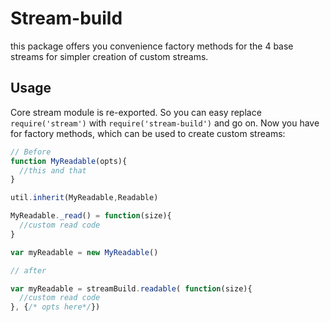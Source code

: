 # Stream-build

this package offers you convenience factory methods for the 4 base streams for simpler creation of custom streams.

## Usage

Core stream module is re-exported. So you can easy replace `require('stream')` with `require('stream-build')` and go on. Now you have for factory methods, which can be used to create custom streams:

```javascript
// Before
function MyReadable(opts){
  //this and that
}

util.inherit(MyReadable,Readable)

MyReadable._read() = function(size){
  //custom read code
}

var myReadable = new MyReadable()
```


```javascript
// after

var myReadable = streamBuild.readable( function(size){
  //custom read code
}, {/* opts here*/})

```